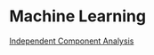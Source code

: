 # Machine Learning 

[Independent Component Analysis](https://github.com/TrackDR/trackdr-notes/tree/main/MachineLearning/IndependentComponentAnalysis)
